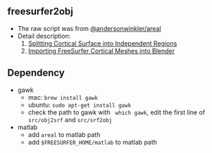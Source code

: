 ## freesurfer2obj
- The raw script was from [@andersonwinkler/areal](https://github.com/andersonwinkler/areal/)
- Detail description:
  1. [Splitting Cortical Surface into Independent Regions](https://brainder.org/2014/01/08/splitting-cortical-surface-into-independent-regions/)
  2. [Importing FreeSurfer Cortical Meshes into Blender](https://brainder.org/2012/05/08/importing-freesurfer-cortical-meshes-into-blender/)

## Dependency
- gawk
  - mac: ```brew install gawk```
  - ubuntu: ```sudo apt-get install gawk```
  - check the path to gawk with ``` which gawk```, edit the first line of ```src/obj2srf``` and ```src/srf2obj```
- matlab
  - add ```areal```  to matlab path
  - add ```$FREESURFER_HOME/matlab```  to matlab path





